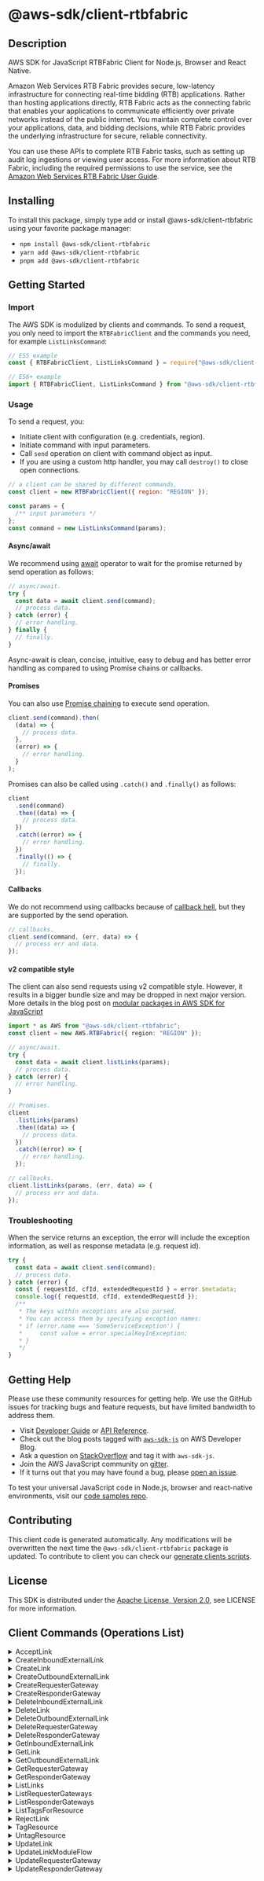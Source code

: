 <!-- generated file, do not edit directly -->

# @aws-sdk/client-rtbfabric

## Description

AWS SDK for JavaScript RTBFabric Client for Node.js, Browser and React Native.

<p>Amazon Web Services RTB Fabric provides secure, low-latency infrastructure for connecting real-time bidding (RTB) applications. Rather than hosting applications directly, RTB Fabric acts as the connecting fabric that enables your applications to communicate efficiently over private networks instead of the public internet. You maintain complete control over your applications, data, and bidding decisions, while RTB Fabric provides the underlying infrastructure for secure, reliable connectivity.</p> <p>You can use these APIs to complete RTB Fabric tasks, such as setting up audit log ingestions or viewing user access. For more information about RTB Fabric, including the required permissions to use the service, see the <a href="https://docs.aws.amazon.com/rtb-fabric/latest/userguide/">Amazon Web Services RTB Fabric User Guide</a>.</p>

## Installing

To install this package, simply type add or install @aws-sdk/client-rtbfabric
using your favorite package manager:

- `npm install @aws-sdk/client-rtbfabric`
- `yarn add @aws-sdk/client-rtbfabric`
- `pnpm add @aws-sdk/client-rtbfabric`

## Getting Started

### Import

The AWS SDK is modulized by clients and commands.
To send a request, you only need to import the `RTBFabricClient` and
the commands you need, for example `ListLinksCommand`:

```js
// ES5 example
const { RTBFabricClient, ListLinksCommand } = require("@aws-sdk/client-rtbfabric");
```

```ts
// ES6+ example
import { RTBFabricClient, ListLinksCommand } from "@aws-sdk/client-rtbfabric";
```

### Usage

To send a request, you:

- Initiate client with configuration (e.g. credentials, region).
- Initiate command with input parameters.
- Call `send` operation on client with command object as input.
- If you are using a custom http handler, you may call `destroy()` to close open connections.

```js
// a client can be shared by different commands.
const client = new RTBFabricClient({ region: "REGION" });

const params = {
  /** input parameters */
};
const command = new ListLinksCommand(params);
```

#### Async/await

We recommend using [await](https://developer.mozilla.org/en-US/docs/Web/JavaScript/Reference/Operators/await)
operator to wait for the promise returned by send operation as follows:

```js
// async/await.
try {
  const data = await client.send(command);
  // process data.
} catch (error) {
  // error handling.
} finally {
  // finally.
}
```

Async-await is clean, concise, intuitive, easy to debug and has better error handling
as compared to using Promise chains or callbacks.

#### Promises

You can also use [Promise chaining](https://developer.mozilla.org/en-US/docs/Web/JavaScript/Guide/Using_promises#chaining)
to execute send operation.

```js
client.send(command).then(
  (data) => {
    // process data.
  },
  (error) => {
    // error handling.
  }
);
```

Promises can also be called using `.catch()` and `.finally()` as follows:

```js
client
  .send(command)
  .then((data) => {
    // process data.
  })
  .catch((error) => {
    // error handling.
  })
  .finally(() => {
    // finally.
  });
```

#### Callbacks

We do not recommend using callbacks because of [callback hell](http://callbackhell.com/),
but they are supported by the send operation.

```js
// callbacks.
client.send(command, (err, data) => {
  // process err and data.
});
```

#### v2 compatible style

The client can also send requests using v2 compatible style.
However, it results in a bigger bundle size and may be dropped in next major version. More details in the blog post
on [modular packages in AWS SDK for JavaScript](https://aws.amazon.com/blogs/developer/modular-packages-in-aws-sdk-for-javascript/)

```ts
import * as AWS from "@aws-sdk/client-rtbfabric";
const client = new AWS.RTBFabric({ region: "REGION" });

// async/await.
try {
  const data = await client.listLinks(params);
  // process data.
} catch (error) {
  // error handling.
}

// Promises.
client
  .listLinks(params)
  .then((data) => {
    // process data.
  })
  .catch((error) => {
    // error handling.
  });

// callbacks.
client.listLinks(params, (err, data) => {
  // process err and data.
});
```

### Troubleshooting

When the service returns an exception, the error will include the exception information,
as well as response metadata (e.g. request id).

```js
try {
  const data = await client.send(command);
  // process data.
} catch (error) {
  const { requestId, cfId, extendedRequestId } = error.$metadata;
  console.log({ requestId, cfId, extendedRequestId });
  /**
   * The keys within exceptions are also parsed.
   * You can access them by specifying exception names:
   * if (error.name === 'SomeServiceException') {
   *     const value = error.specialKeyInException;
   * }
   */
}
```

## Getting Help

Please use these community resources for getting help.
We use the GitHub issues for tracking bugs and feature requests, but have limited bandwidth to address them.

- Visit [Developer Guide](https://docs.aws.amazon.com/sdk-for-javascript/v3/developer-guide/welcome.html)
  or [API Reference](https://docs.aws.amazon.com/AWSJavaScriptSDK/v3/latest/index.html).
- Check out the blog posts tagged with [`aws-sdk-js`](https://aws.amazon.com/blogs/developer/tag/aws-sdk-js/)
  on AWS Developer Blog.
- Ask a question on [StackOverflow](https://stackoverflow.com/questions/tagged/aws-sdk-js) and tag it with `aws-sdk-js`.
- Join the AWS JavaScript community on [gitter](https://gitter.im/aws/aws-sdk-js-v3).
- If it turns out that you may have found a bug, please [open an issue](https://github.com/aws/aws-sdk-js-v3/issues/new/choose).

To test your universal JavaScript code in Node.js, browser and react-native environments,
visit our [code samples repo](https://github.com/aws-samples/aws-sdk-js-tests).

## Contributing

This client code is generated automatically. Any modifications will be overwritten the next time the `@aws-sdk/client-rtbfabric` package is updated.
To contribute to client you can check our [generate clients scripts](https://github.com/aws/aws-sdk-js-v3/tree/main/scripts/generate-clients).

## License

This SDK is distributed under the
[Apache License, Version 2.0](http://www.apache.org/licenses/LICENSE-2.0),
see LICENSE for more information.

## Client Commands (Operations List)

<details>
<summary>
AcceptLink
</summary>

[Command API Reference](https://docs.aws.amazon.com/AWSJavaScriptSDK/v3/latest/client/rtbfabric/command/AcceptLinkCommand/) / [Input](https://docs.aws.amazon.com/AWSJavaScriptSDK/v3/latest/Package/-aws-sdk-client-rtbfabric/Interface/AcceptLinkCommandInput/) / [Output](https://docs.aws.amazon.com/AWSJavaScriptSDK/v3/latest/Package/-aws-sdk-client-rtbfabric/Interface/AcceptLinkCommandOutput/)

</details>
<details>
<summary>
CreateInboundExternalLink
</summary>

[Command API Reference](https://docs.aws.amazon.com/AWSJavaScriptSDK/v3/latest/client/rtbfabric/command/CreateInboundExternalLinkCommand/) / [Input](https://docs.aws.amazon.com/AWSJavaScriptSDK/v3/latest/Package/-aws-sdk-client-rtbfabric/Interface/CreateInboundExternalLinkCommandInput/) / [Output](https://docs.aws.amazon.com/AWSJavaScriptSDK/v3/latest/Package/-aws-sdk-client-rtbfabric/Interface/CreateInboundExternalLinkCommandOutput/)

</details>
<details>
<summary>
CreateLink
</summary>

[Command API Reference](https://docs.aws.amazon.com/AWSJavaScriptSDK/v3/latest/client/rtbfabric/command/CreateLinkCommand/) / [Input](https://docs.aws.amazon.com/AWSJavaScriptSDK/v3/latest/Package/-aws-sdk-client-rtbfabric/Interface/CreateLinkCommandInput/) / [Output](https://docs.aws.amazon.com/AWSJavaScriptSDK/v3/latest/Package/-aws-sdk-client-rtbfabric/Interface/CreateLinkCommandOutput/)

</details>
<details>
<summary>
CreateOutboundExternalLink
</summary>

[Command API Reference](https://docs.aws.amazon.com/AWSJavaScriptSDK/v3/latest/client/rtbfabric/command/CreateOutboundExternalLinkCommand/) / [Input](https://docs.aws.amazon.com/AWSJavaScriptSDK/v3/latest/Package/-aws-sdk-client-rtbfabric/Interface/CreateOutboundExternalLinkCommandInput/) / [Output](https://docs.aws.amazon.com/AWSJavaScriptSDK/v3/latest/Package/-aws-sdk-client-rtbfabric/Interface/CreateOutboundExternalLinkCommandOutput/)

</details>
<details>
<summary>
CreateRequesterGateway
</summary>

[Command API Reference](https://docs.aws.amazon.com/AWSJavaScriptSDK/v3/latest/client/rtbfabric/command/CreateRequesterGatewayCommand/) / [Input](https://docs.aws.amazon.com/AWSJavaScriptSDK/v3/latest/Package/-aws-sdk-client-rtbfabric/Interface/CreateRequesterGatewayCommandInput/) / [Output](https://docs.aws.amazon.com/AWSJavaScriptSDK/v3/latest/Package/-aws-sdk-client-rtbfabric/Interface/CreateRequesterGatewayCommandOutput/)

</details>
<details>
<summary>
CreateResponderGateway
</summary>

[Command API Reference](https://docs.aws.amazon.com/AWSJavaScriptSDK/v3/latest/client/rtbfabric/command/CreateResponderGatewayCommand/) / [Input](https://docs.aws.amazon.com/AWSJavaScriptSDK/v3/latest/Package/-aws-sdk-client-rtbfabric/Interface/CreateResponderGatewayCommandInput/) / [Output](https://docs.aws.amazon.com/AWSJavaScriptSDK/v3/latest/Package/-aws-sdk-client-rtbfabric/Interface/CreateResponderGatewayCommandOutput/)

</details>
<details>
<summary>
DeleteInboundExternalLink
</summary>

[Command API Reference](https://docs.aws.amazon.com/AWSJavaScriptSDK/v3/latest/client/rtbfabric/command/DeleteInboundExternalLinkCommand/) / [Input](https://docs.aws.amazon.com/AWSJavaScriptSDK/v3/latest/Package/-aws-sdk-client-rtbfabric/Interface/DeleteInboundExternalLinkCommandInput/) / [Output](https://docs.aws.amazon.com/AWSJavaScriptSDK/v3/latest/Package/-aws-sdk-client-rtbfabric/Interface/DeleteInboundExternalLinkCommandOutput/)

</details>
<details>
<summary>
DeleteLink
</summary>

[Command API Reference](https://docs.aws.amazon.com/AWSJavaScriptSDK/v3/latest/client/rtbfabric/command/DeleteLinkCommand/) / [Input](https://docs.aws.amazon.com/AWSJavaScriptSDK/v3/latest/Package/-aws-sdk-client-rtbfabric/Interface/DeleteLinkCommandInput/) / [Output](https://docs.aws.amazon.com/AWSJavaScriptSDK/v3/latest/Package/-aws-sdk-client-rtbfabric/Interface/DeleteLinkCommandOutput/)

</details>
<details>
<summary>
DeleteOutboundExternalLink
</summary>

[Command API Reference](https://docs.aws.amazon.com/AWSJavaScriptSDK/v3/latest/client/rtbfabric/command/DeleteOutboundExternalLinkCommand/) / [Input](https://docs.aws.amazon.com/AWSJavaScriptSDK/v3/latest/Package/-aws-sdk-client-rtbfabric/Interface/DeleteOutboundExternalLinkCommandInput/) / [Output](https://docs.aws.amazon.com/AWSJavaScriptSDK/v3/latest/Package/-aws-sdk-client-rtbfabric/Interface/DeleteOutboundExternalLinkCommandOutput/)

</details>
<details>
<summary>
DeleteRequesterGateway
</summary>

[Command API Reference](https://docs.aws.amazon.com/AWSJavaScriptSDK/v3/latest/client/rtbfabric/command/DeleteRequesterGatewayCommand/) / [Input](https://docs.aws.amazon.com/AWSJavaScriptSDK/v3/latest/Package/-aws-sdk-client-rtbfabric/Interface/DeleteRequesterGatewayCommandInput/) / [Output](https://docs.aws.amazon.com/AWSJavaScriptSDK/v3/latest/Package/-aws-sdk-client-rtbfabric/Interface/DeleteRequesterGatewayCommandOutput/)

</details>
<details>
<summary>
DeleteResponderGateway
</summary>

[Command API Reference](https://docs.aws.amazon.com/AWSJavaScriptSDK/v3/latest/client/rtbfabric/command/DeleteResponderGatewayCommand/) / [Input](https://docs.aws.amazon.com/AWSJavaScriptSDK/v3/latest/Package/-aws-sdk-client-rtbfabric/Interface/DeleteResponderGatewayCommandInput/) / [Output](https://docs.aws.amazon.com/AWSJavaScriptSDK/v3/latest/Package/-aws-sdk-client-rtbfabric/Interface/DeleteResponderGatewayCommandOutput/)

</details>
<details>
<summary>
GetInboundExternalLink
</summary>

[Command API Reference](https://docs.aws.amazon.com/AWSJavaScriptSDK/v3/latest/client/rtbfabric/command/GetInboundExternalLinkCommand/) / [Input](https://docs.aws.amazon.com/AWSJavaScriptSDK/v3/latest/Package/-aws-sdk-client-rtbfabric/Interface/GetInboundExternalLinkCommandInput/) / [Output](https://docs.aws.amazon.com/AWSJavaScriptSDK/v3/latest/Package/-aws-sdk-client-rtbfabric/Interface/GetInboundExternalLinkCommandOutput/)

</details>
<details>
<summary>
GetLink
</summary>

[Command API Reference](https://docs.aws.amazon.com/AWSJavaScriptSDK/v3/latest/client/rtbfabric/command/GetLinkCommand/) / [Input](https://docs.aws.amazon.com/AWSJavaScriptSDK/v3/latest/Package/-aws-sdk-client-rtbfabric/Interface/GetLinkCommandInput/) / [Output](https://docs.aws.amazon.com/AWSJavaScriptSDK/v3/latest/Package/-aws-sdk-client-rtbfabric/Interface/GetLinkCommandOutput/)

</details>
<details>
<summary>
GetOutboundExternalLink
</summary>

[Command API Reference](https://docs.aws.amazon.com/AWSJavaScriptSDK/v3/latest/client/rtbfabric/command/GetOutboundExternalLinkCommand/) / [Input](https://docs.aws.amazon.com/AWSJavaScriptSDK/v3/latest/Package/-aws-sdk-client-rtbfabric/Interface/GetOutboundExternalLinkCommandInput/) / [Output](https://docs.aws.amazon.com/AWSJavaScriptSDK/v3/latest/Package/-aws-sdk-client-rtbfabric/Interface/GetOutboundExternalLinkCommandOutput/)

</details>
<details>
<summary>
GetRequesterGateway
</summary>

[Command API Reference](https://docs.aws.amazon.com/AWSJavaScriptSDK/v3/latest/client/rtbfabric/command/GetRequesterGatewayCommand/) / [Input](https://docs.aws.amazon.com/AWSJavaScriptSDK/v3/latest/Package/-aws-sdk-client-rtbfabric/Interface/GetRequesterGatewayCommandInput/) / [Output](https://docs.aws.amazon.com/AWSJavaScriptSDK/v3/latest/Package/-aws-sdk-client-rtbfabric/Interface/GetRequesterGatewayCommandOutput/)

</details>
<details>
<summary>
GetResponderGateway
</summary>

[Command API Reference](https://docs.aws.amazon.com/AWSJavaScriptSDK/v3/latest/client/rtbfabric/command/GetResponderGatewayCommand/) / [Input](https://docs.aws.amazon.com/AWSJavaScriptSDK/v3/latest/Package/-aws-sdk-client-rtbfabric/Interface/GetResponderGatewayCommandInput/) / [Output](https://docs.aws.amazon.com/AWSJavaScriptSDK/v3/latest/Package/-aws-sdk-client-rtbfabric/Interface/GetResponderGatewayCommandOutput/)

</details>
<details>
<summary>
ListLinks
</summary>

[Command API Reference](https://docs.aws.amazon.com/AWSJavaScriptSDK/v3/latest/client/rtbfabric/command/ListLinksCommand/) / [Input](https://docs.aws.amazon.com/AWSJavaScriptSDK/v3/latest/Package/-aws-sdk-client-rtbfabric/Interface/ListLinksCommandInput/) / [Output](https://docs.aws.amazon.com/AWSJavaScriptSDK/v3/latest/Package/-aws-sdk-client-rtbfabric/Interface/ListLinksCommandOutput/)

</details>
<details>
<summary>
ListRequesterGateways
</summary>

[Command API Reference](https://docs.aws.amazon.com/AWSJavaScriptSDK/v3/latest/client/rtbfabric/command/ListRequesterGatewaysCommand/) / [Input](https://docs.aws.amazon.com/AWSJavaScriptSDK/v3/latest/Package/-aws-sdk-client-rtbfabric/Interface/ListRequesterGatewaysCommandInput/) / [Output](https://docs.aws.amazon.com/AWSJavaScriptSDK/v3/latest/Package/-aws-sdk-client-rtbfabric/Interface/ListRequesterGatewaysCommandOutput/)

</details>
<details>
<summary>
ListResponderGateways
</summary>

[Command API Reference](https://docs.aws.amazon.com/AWSJavaScriptSDK/v3/latest/client/rtbfabric/command/ListResponderGatewaysCommand/) / [Input](https://docs.aws.amazon.com/AWSJavaScriptSDK/v3/latest/Package/-aws-sdk-client-rtbfabric/Interface/ListResponderGatewaysCommandInput/) / [Output](https://docs.aws.amazon.com/AWSJavaScriptSDK/v3/latest/Package/-aws-sdk-client-rtbfabric/Interface/ListResponderGatewaysCommandOutput/)

</details>
<details>
<summary>
ListTagsForResource
</summary>

[Command API Reference](https://docs.aws.amazon.com/AWSJavaScriptSDK/v3/latest/client/rtbfabric/command/ListTagsForResourceCommand/) / [Input](https://docs.aws.amazon.com/AWSJavaScriptSDK/v3/latest/Package/-aws-sdk-client-rtbfabric/Interface/ListTagsForResourceCommandInput/) / [Output](https://docs.aws.amazon.com/AWSJavaScriptSDK/v3/latest/Package/-aws-sdk-client-rtbfabric/Interface/ListTagsForResourceCommandOutput/)

</details>
<details>
<summary>
RejectLink
</summary>

[Command API Reference](https://docs.aws.amazon.com/AWSJavaScriptSDK/v3/latest/client/rtbfabric/command/RejectLinkCommand/) / [Input](https://docs.aws.amazon.com/AWSJavaScriptSDK/v3/latest/Package/-aws-sdk-client-rtbfabric/Interface/RejectLinkCommandInput/) / [Output](https://docs.aws.amazon.com/AWSJavaScriptSDK/v3/latest/Package/-aws-sdk-client-rtbfabric/Interface/RejectLinkCommandOutput/)

</details>
<details>
<summary>
TagResource
</summary>

[Command API Reference](https://docs.aws.amazon.com/AWSJavaScriptSDK/v3/latest/client/rtbfabric/command/TagResourceCommand/) / [Input](https://docs.aws.amazon.com/AWSJavaScriptSDK/v3/latest/Package/-aws-sdk-client-rtbfabric/Interface/TagResourceCommandInput/) / [Output](https://docs.aws.amazon.com/AWSJavaScriptSDK/v3/latest/Package/-aws-sdk-client-rtbfabric/Interface/TagResourceCommandOutput/)

</details>
<details>
<summary>
UntagResource
</summary>

[Command API Reference](https://docs.aws.amazon.com/AWSJavaScriptSDK/v3/latest/client/rtbfabric/command/UntagResourceCommand/) / [Input](https://docs.aws.amazon.com/AWSJavaScriptSDK/v3/latest/Package/-aws-sdk-client-rtbfabric/Interface/UntagResourceCommandInput/) / [Output](https://docs.aws.amazon.com/AWSJavaScriptSDK/v3/latest/Package/-aws-sdk-client-rtbfabric/Interface/UntagResourceCommandOutput/)

</details>
<details>
<summary>
UpdateLink
</summary>

[Command API Reference](https://docs.aws.amazon.com/AWSJavaScriptSDK/v3/latest/client/rtbfabric/command/UpdateLinkCommand/) / [Input](https://docs.aws.amazon.com/AWSJavaScriptSDK/v3/latest/Package/-aws-sdk-client-rtbfabric/Interface/UpdateLinkCommandInput/) / [Output](https://docs.aws.amazon.com/AWSJavaScriptSDK/v3/latest/Package/-aws-sdk-client-rtbfabric/Interface/UpdateLinkCommandOutput/)

</details>
<details>
<summary>
UpdateLinkModuleFlow
</summary>

[Command API Reference](https://docs.aws.amazon.com/AWSJavaScriptSDK/v3/latest/client/rtbfabric/command/UpdateLinkModuleFlowCommand/) / [Input](https://docs.aws.amazon.com/AWSJavaScriptSDK/v3/latest/Package/-aws-sdk-client-rtbfabric/Interface/UpdateLinkModuleFlowCommandInput/) / [Output](https://docs.aws.amazon.com/AWSJavaScriptSDK/v3/latest/Package/-aws-sdk-client-rtbfabric/Interface/UpdateLinkModuleFlowCommandOutput/)

</details>
<details>
<summary>
UpdateRequesterGateway
</summary>

[Command API Reference](https://docs.aws.amazon.com/AWSJavaScriptSDK/v3/latest/client/rtbfabric/command/UpdateRequesterGatewayCommand/) / [Input](https://docs.aws.amazon.com/AWSJavaScriptSDK/v3/latest/Package/-aws-sdk-client-rtbfabric/Interface/UpdateRequesterGatewayCommandInput/) / [Output](https://docs.aws.amazon.com/AWSJavaScriptSDK/v3/latest/Package/-aws-sdk-client-rtbfabric/Interface/UpdateRequesterGatewayCommandOutput/)

</details>
<details>
<summary>
UpdateResponderGateway
</summary>

[Command API Reference](https://docs.aws.amazon.com/AWSJavaScriptSDK/v3/latest/client/rtbfabric/command/UpdateResponderGatewayCommand/) / [Input](https://docs.aws.amazon.com/AWSJavaScriptSDK/v3/latest/Package/-aws-sdk-client-rtbfabric/Interface/UpdateResponderGatewayCommandInput/) / [Output](https://docs.aws.amazon.com/AWSJavaScriptSDK/v3/latest/Package/-aws-sdk-client-rtbfabric/Interface/UpdateResponderGatewayCommandOutput/)

</details>
